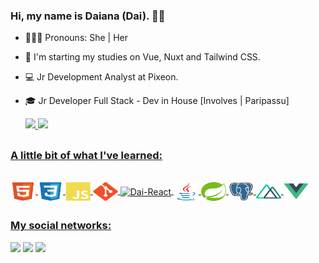 ### Hi, my name is Daiana (Dai). 👋🏻
- 👱🏻‍♀️ Pronouns: She | Her 
- 🌱 I'm starting my studies on Vue, Nuxt and Tailwind CSS.
- 💻 Jr Development Analyst at Pixeon.

- 🎓 Jr Developer Full Stack - Dev in House [Involves | Paripassu]

  <div>
  <a href="https://github.com/DaianaEgerMichels">
  <img height="135em" src="https://github-readme-stats.vercel.app/api?username=DaianaEgerMichels&show_icons=true&theme=dracula&include_all_commits=true&count_private=true"/>
  <img height="135em" src="https://github-readme-stats.vercel.app/api/top-langs/?username=DaianaEgerMichels&layout=compact&langs_count=7&theme=dracula"/>
</div>
  
  ##
  
 ### A little bit of what I've learned:
  
  
<div style="display: inline_block"><br>
   <img align="center" alt="Dai-HTML" height="30" width="40" src="https://raw.githubusercontent.com/devicons/devicon/master/icons/html5/html5-original.svg">
   <img align="center" alt="Dai-CSS" height="30" width="40" src="https://raw.githubusercontent.com/devicons/devicon/master/icons/css3/css3-original.svg">
   <img align="center" alt="Dai-Js" height="30" width="40" src="https://raw.githubusercontent.com/devicons/devicon/master/icons/javascript/javascript-plain.svg">
   <img align="center" alt="Dai-Git" height="30" width="40" src="https://github.com/devicons/devicon/blob/master/icons/git/git-original.svg">
  <img align="center" alt="Dai-React" height = "30" width = "40" src="https://vectorified.com/images/icon-react-native-24.png">
  <img align="center" alt="Dai-Java" height = "30" width = "40" src="https://github.com/devicons/devicon/blob/master/icons/java/java-original.svg">
  <img align="center" alt="Dai-Spring" height = "30" width = "40" src="https://github.com/devicons/devicon/blob/master/icons/spring/spring-original.svg">
  <img align="center" alt="Dai-PostgreSQL" height = "30" width = "40" src="https://github.com/devicons/devicon/blob/master/icons/postgresql/postgresql-original.svg">
  <img align="center" alt="Dai-Nuxtjs" height = "30" width = "40" src="https://github.com/devicons/devicon/blob/master/icons/nuxtjs/nuxtjs-original.svg">
  <img align="center" alt="Dai-Vue" height = "30" width = "40" src="https://github.com/devicons/devicon/blob/master/icons/vuejs/vuejs-original.svg">
  
  
  
</div>
  
  ##
  
 ### My social networks:
  
<div> 
  <a href="https://www.instagram.com/daiana.michels" target="_blank"><img src="https://img.shields.io/badge/-Instagram-%23E4405F?style=for-the-badge&logo=instagram&logoColor=white" target="_blank"></a>
  <a href="https://twitter.com/daianamichels" target="_blank"><img src="https://img.shields.io/badge/Twitter-1DA1F2?style=for-the-badge&logo=twitter&logoColor=white" target="_blank"></a> 
  <a href="https://www.linkedin.com/in/19972309daiana-eger-michels/" target="_blank"><img src="https://img.shields.io/badge/-LinkedIn-%230077B5?style=for-the-badge&logo=linkedin&logoColor=white" target="_blank"></a> 
</div>


